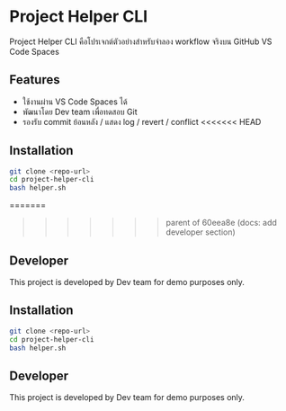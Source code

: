 # Project Helper CLI

Project Helper CLI คือโปรเจกต์ตัวอย่างสำหรับจำลอง workflow จริงบน GitHub VS Code Spaces

## Features
- ใช้งานผ่าน VS Code Spaces ได้
- พัฒนาโดย Dev team เพื่อทดสอบ Git
- รองรับ commit ย้อนหลัง / แสดง log / revert / conflict
<<<<<<< HEAD

## Installation
```bash
git clone <repo-url>
cd project-helper-cli
bash helper.sh
```
=======
>>>>>>> parent of 60eea8e (docs: add developer section)

## Developer
This project is developed by Dev team for demo purposes only.

## Installation
```bash
git clone <repo-url>
cd project-helper-cli
bash helper.sh
```

## Developer
This project is developed by Dev team for demo purposes only.
